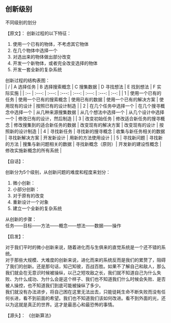 ## 创新级别

不同级别的划分

【原文】：
创新过程的以下特征：  
1. 使用一个已有的物体，不考虑其它物体
2. 在几个物体中选择一个
3. 对选出来的物体做出部分改变
4. 开发一个新物体，或者完全改变选择的物体
5. 开发一套全新的复杂系统  

创新过程的结构表图：  
| / | A 选择任务 | B 选择搜索概念 | C 搜集数据 | D 寻找想法 | E 找到想法 | F 实际实施 | 
| :-- | :---: | :---: | :---: | :---: | :---: | :---: | :--: |
| 1 | 使用一个已有的任务 | 使用一个已有的搜索概念 | 使用已有的数据 | 使用一个已有的解决方案 | 使用现有的设计 | 按照已有的设计制造 |
| 2 | 在几个任务中选择一个 | 在几个搜寻概念中选择一个 | 从几种来源搜集数据 | 从几个想法中选择一个 | 从几个设计中选择一个 | 修改已有的设计，然后制造 |
| 3 | 改变初始任务 | 修改适合新任务的搜寻概念 | 修改搜集到的适合新任务的数据 | 改变现有的解决方案 | 改变现有的设计 | 按照新的设计制造 |
| 4 | 寻找新任务 | 寻找新的搜寻概念 | 收集与新任务相关的数据 | 寻找新解决方案 | 开发新设计 | 用新的方法使用设计 | 
| 5 | 寻找新问题 | 寻找新的方法 | 搜集与新问题相关的数据 | 寻找新概念（原则）| 开发新的建设性概念 | 修改实施新概念的所有系统 |


【自话】：

创新分为5个级别，从创新问题的难度和程度来划分：   
1. 微小创新：
2. 小部分创新：
3. 对于原有的改变
4. 重新设计一个对象
5. 建立一个全新的复杂系统

从创新的步骤：  
任务——目标——方法——概念——想法——数据——操作

【启发】：

对于我们平时的微小创新来说，随着进化而与生俱来的直觉系统是一个还不错的系统。  
对于那些大规模、大难度的创新来说，进化而来的系统反而是我们的累赘了，阻碍了我们的创新。还是那句话，知己知彼，百战百胜。如果不了解自己和敌人，那么我们就会在无意识时候被操纵，以己之短攻敌之长，我们就不知道自己为什么失败、为什么成功、为什么会是这个样子、我们也不知道我们什么时候会失败、是否被人操控，也不知道我们到底可能被操纵了多少。  
我们就没有办法进步，将自己困在这里无法出去，只能徒耗生命不断失败而没有任何长进，看不到前面的希望。我们也不知道我们该如何改进。看不到外面的光，还以为这就是真正的世界。这才是最恶心和最恐怖的事情。

【源头】：
《创新算法》
